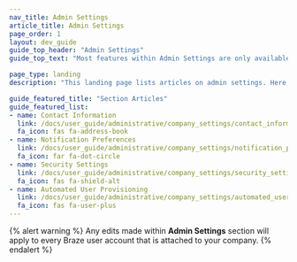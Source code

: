 ```yaml
---
nav_title: Admin Settings
article_title: Admin Settings
page_order: 1
layout: dev_guide
guide_top_header: "Admin Settings"
guide_top_text: "Most features within Admin Settings are only available to Braze account administrators. If you don't have access but feel that you should, reach out to your company's Braze account administrator. This page is located at <b>Settings</b> > <b>Admin Settings</b>. You can then select the respective tab to navigate to the settings you want to manage."

page_type: landing
description: "This landing page lists articles on admin settings. Here, you can find help on configuring contact information, notification preferences, and security settings."

guide_featured_title: "Section Articles"
guide_featured_list:
- name: Contact Information
  link: /docs/user_guide/administrative/company_settings/contact_information/
  fa_icon: fas fa-address-book
- name: Notification Preferences
  link: /docs/user_guide/administrative/company_settings/notification_preferences/
  fa_icon: far fa-dot-circle
- name: Security Settings
  link: /docs/user_guide/administrative/company_settings/security_settings/
  fa_icon: fas fa-shield-alt
- name: Automated User Provisioning
  link: /docs/user_guide/administrative/company_settings/automated_user_provisioning
  fa_icon: fas fa-user-plus
---
```


{% alert warning %}
Any edits made within **Admin Settings** section will apply to every Braze user account that is attached to your company.
{% endalert %}

<br>

[1]: {{site.baseurl}}/user_guide/administrative/
